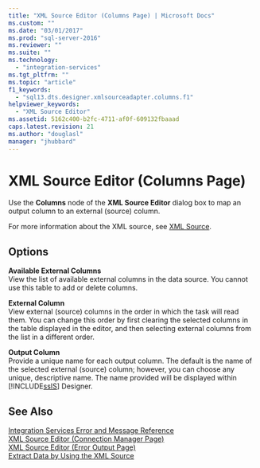 ```yaml
---
title: "XML Source Editor (Columns Page) | Microsoft Docs"
ms.custom: ""
ms.date: "03/01/2017"
ms.prod: "sql-server-2016"
ms.reviewer: ""
ms.suite: ""
ms.technology: 
  - "integration-services"
ms.tgt_pltfrm: ""
ms.topic: "article"
f1_keywords: 
  - "sql13.dts.designer.xmlsourceadapter.columns.f1"
helpviewer_keywords: 
  - "XML Source Editor"
ms.assetid: 5162c400-b2fc-4711-af0f-609132fbaaad
caps.latest.revision: 21
ms.author: "douglasl"
manager: "jhubbard"
---
```

# XML Source Editor (Columns Page)
  Use the **Columns** node of the **XML Source Editor** dialog box to map an output column to an external (source) column.  
  
 For more information about the XML source, see [XML Source](../../integration-services/data-flow/xml-source.md).  
  
## Options  
 **Available External Columns**  
 View the list of available external columns in the data source. You cannot use this table to add or delete columns.  
  
 **External Column**  
 View external (source) columns in the order in which the task will read them. You can change this order by first clearing the selected columns in the table displayed in the editor, and then selecting external columns from the list in a different order.  
  
 **Output Column**  
 Provide a unique name for each output column. The default is the name of the selected external (source) column; however, you can choose any unique, descriptive name. The name provided will be displayed within [!INCLUDE[ssIS](../../a9retired/includes/ssis-md.md)] Designer.  
  
## See Also  
 [Integration Services Error and Message Reference](../../integration-services/integration-services-error-and-message-reference.md)   
 [XML Source Editor &#40;Connection Manager Page&#41;](../../integration-services/data-flow/xml-source-editor-connection-manager-page.md)   
 [XML Source Editor &#40;Error Output Page&#41;](../../integration-services/data-flow/xml-source-editor-error-output-page.md)   
 [Extract Data by Using the XML Source](../../integration-services/data-flow/extract-data-by-using-the-xml-source.md)  
  
  